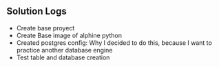 ## Solution Logs

*   Create base proyect
*   Create Base image of alphine python
*   Created postgres config: Why I decided to do this, because I want to practice another database engine
*   Test table and database creation
 
